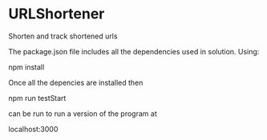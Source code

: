 # URLShortener
Shorten and track shortened urls


The package.json file includes all the dependencies used in solution. Using: 

npm install

Once all the depencies are installed then

npm run testStart

can be run to run a version of the program at 

localhost:3000
